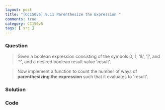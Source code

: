 ```yaml
---
layout: post
title: "[CC150v5] 9.11 Parenthesize the Expression "
comments: true
category: CC150v5
tags: [ src ]
---
```


### Question

> Given a boolean expression consisting of the symbols 0, 1, '&', '|', and '^', and a desired boolean result value 'result'. 

> Now implement a function to count the number of ways of __parenthesizing the expression__ such that it evaluates to 'result'.

### Solution



### Code


